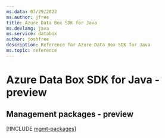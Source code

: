 ```yaml
---
ms.data: 07/29/2022
ms.author: jfree
title: Azure Data Box SDK for Java
ms.devlang: java
ms.service: databox
author: joshfree
description: Reference for Azure Data Box SDK for Java
ms.topic: reference
---
```

# Azure Data Box SDK for Java - preview

## Management packages - preview
[!INCLUDE [mgmt-packages](data-box-mgmt-index.md)]